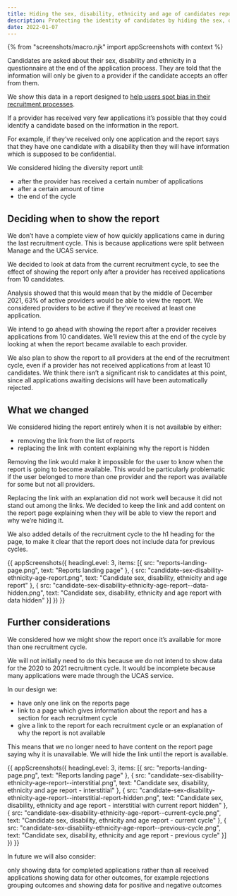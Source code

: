 ```yaml
---
title: Hiding the sex, disability, ethnicity and age of candidates report
description: Protecting the identity of candidates by hiding the sex, disability, ethnicity and age of candidates report while a provider has received applications from few candidates
date: 2022-01-07
---
```

{% from "screenshots/macro.njk" import appScreenshots with context %}

Candidates are asked about their sex, disability and ethnicity in a questionnaire at the end of the application process. They are told that the information will only be given to a provider if the candidate accepts an offer from them.

We show this data in a report designed to [help users spot bias in their recruitment processes](/manage-teacher-training-applications/simplifying-how-we-help-users-spot-bias-in-their-recruitment-processes/).

If a provider has received very few applications it’s possible that they could identify a candidate based on the information in the report.

For example, if they’ve received only one application and the report says that they have one candidate with a disability then they will have information which is supposed to be confidential.

We considered hiding the diversity report until:

- after the provider has received a certain number of applications
- after a certain amount of time
- the end of the cycle

## Deciding when to show the report

We don’t have a complete view of how quickly applications came in during the last recruitment cycle. This is because applications were split between Manage and the UCAS service.

We decided to look at data from the current recruitment cycle, to see the effect of showing the report only after a provider has received applications from 10 candidates.

Analysis showed that this would mean that by the middle of December 2021, 63% of active providers would be able to view the report. We considered providers to be active if they’ve received at least one application.

We intend to go ahead with showing the report after a provider receives applications from 10 candidates. We’ll review this at the end of the cycle by looking at when the report became available to each provider.

We also plan to show the report to all providers at the end of the recruitment cycle, even if a provider has not received applications from at least 10 candidates. We think there isn’t a significant risk to candidates at this point, since all applications awaiting decisions will have been automatically rejected.

## What we changed

We considered hiding the report entirely when it is not available by either:

- removing the link from the list of reports
- replacing the link with content explaining why the report is hidden

Removing the link would make it impossible for the user to know when the report is going to become available. This would be particularly problematic if the user belonged to more than one provider and the report was available for some but not all providers.

Replacing the link with an explanation did not work well because it did not stand out among the links. We decided to keep the link and add content on the report page explaining when they will be able to view the report and why we’re hiding it.

We also added details of the recruitment cycle to the h1 heading for the page, to make it clear that the report does not include data for previous cycles.

{{ appScreenshots({
  headingLevel: 3,
  items: [{
    src: "reports-landing-page.png",
    text: "Reports landing page"
  }, {
    src: "candidate-sex-disability-ethnicity-age-report.png",
    text: "Candidate sex, disability, ethnicity and age report"
  }, {
    src: "candidate-sex-disability-ethnicity-age-report--data-hidden.png",
    text: "Candidate sex, disability, ethnicity and age report with data hidden"
  }]
}) }}

## Further considerations

We considered how we might show the report once it’s available for more than one recruitment cycle.

We will not initially need to do this because we do not intend to show data for the 2020 to 2021 recruitment cycle. It would be incomplete because many applications were made through the UCAS service.

In our design we:

- have only one link on the reports page
- link to a page which gives information about the report and has a section for each recruitment cycle
- give a link to the report for each recruitment cycle or an explanation of why the report is not available

This means that we no longer need to have content on the report page saying why it is unavailable. We will hide the link until the report is available.

{{ appScreenshots({
  headingLevel: 3,
  items: [{
    src: "reports-landing-page.png",
    text: "Reports landing page"
  }, {
    src: "candidate-sex-disability-ethnicity-age-report--interstitial.png",
    text: "Candidate sex, disability, ethnicity and age report - interstitial"
  }, {
    src: "candidate-sex-disability-ethnicity-age-report--interstitial-report-hidden.png",
    text: "Candidate sex, disability, ethnicity and age report - interstitial with current report hidden"
  }, {
    src: "candidate-sex-disability-ethnicity-age-report--current-cycle.png",
    text: "Candidate sex, disability, ethnicity and age report - current cycle"
  }, {
    src: "candidate-sex-disability-ethnicity-age-report--previous-cycle.png",
    text: "Candidate sex, disability, ethnicity and age report - previous cycle"
  }]
}) }}

In future we will also consider:

only showing data for completed applications rather than all received applications
showing data for other outcomes, for example rejections
grouping outcomes and showing data for positive and negative outcomes
